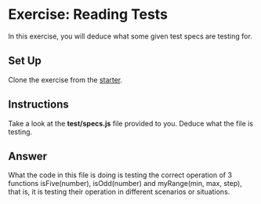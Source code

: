 # Exercise: Reading Tests

In this exercise, you will deduce what some given test specs are testing for.

## Set Up

Clone the exercise from the [starter].

## Instructions

Take a look at the **test/specs.js** file provided to you. Deduce what the file
is testing.

[starter]: https://github.com/appacademy/practice-for-week-04-reading-tests-exercise

## Answer

What the code in this file is doing is testing the correct operation of 3 functions isFive(number), isOdd(number) and myRange(min, max, step), that is, it is testing their operation in different scenarios or situations.
